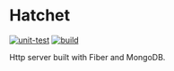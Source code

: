 # Hatchet

[![unit-test](https://github.com/RegiAdi/hatchet/actions/workflows/unit_test.yml/badge.svg)](https://github.com/RegiAdi/hatchet/actions/workflows/unit_test.yml)
[![build](https://github.com/RegiAdi/hatchet/actions/workflows/build.yml/badge.svg)](https://github.com/RegiAdi/hatchet/actions/workflows/build.yml)

Http server built with Fiber and MongoDB.
